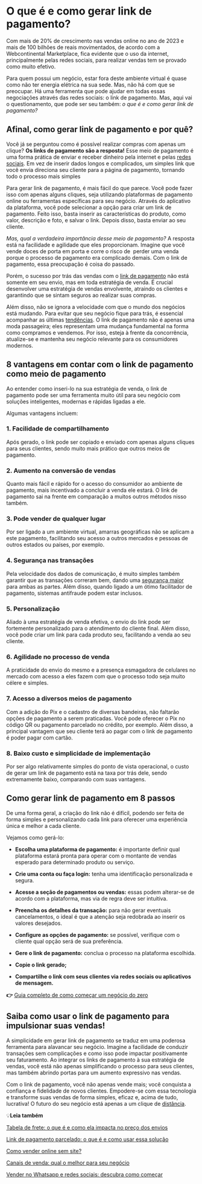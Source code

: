# O que é e como gerar link de pagamento?

Com mais de 20% de crescimento nas vendas online no ano de 2023 e mais de 100 bilhões de reais movimentados, de acordo com a Webcontinental Marketplace, fica evidente que o uso da internet, principalmente pelas redes sociais, para realizar vendas tem se provado como muito efetivo.

Para quem possui um negócio, estar fora deste ambiente virtual é quase como não ter energia elétrica na sua sede. Mas, não há com que se preocupar. Há uma ferramenta que pode ajudar em todas essas negociações através das redes sociais: o link de pagamento. Mas, aqui vai o questionamento, que pode ser seu também: *o que é e como gerar link de pagamento?*

## **Afinal, como gerar link de pagamento e por quê?**

Você já se perguntou como é possível realizar compras com apenas um clique? **Os links de pagamento são a resposta!** Esse meio de pagamento é uma forma prática de enviar e receber dinheiro pela internet e pelas [redes sociais](https://meubolso.mercadopago.com.br/erros-comuns-ao-vender-nas-redes-sociais). Em vez de inserir dados longos e complicados, um simples link que você envia direciona seu cliente para a página de pagamento, tornando todo o processo mais simples

Para gerar link de pagamento, é mais fácil do que parece. Você pode fazer isso com apenas alguns cliques, seja utilizando plataformas de pagamento online ou ferramentas específicas para seu negócio. Através do aplicativo da plataforma, você pode selecionar a opção para criar um link de pagamento. Feito isso, basta inserir as características do produto, como valor, descrição e foto, e salvar o link. Depois disso, basta enviar ao seu cliente.

*Mas, qual a verdadeira importância desse meio de pagamento?* A resposta está na facilidade e agilidade que eles proporcionam. Imagine que você vende doces de porta em porta e corre o risco de  perder uma venda porque o processo de pagamento era complicado demais. Com o link de pagamento, essa preocupação é coisa do passado.

Porém, o sucesso por trás das vendas com o [link de pagamento](https://meubolso.mercadopago.com.br/venda-e-receba-online-com-o-link-de-pagamento) não está somente em seu envio, mas em toda estratégia de venda. É crucial desenvolver uma estratégia de vendas envolvente, atraindo os clientes e garantindo que se sintam seguros ao realizar suas compras.

Além disso, não se ignora a velocidade com que o mundo dos negócios está mudando. Para evitar que seu negócio fique para trás, é essencial acompanhar as últimas [tendências](https://meubolso.mercadopago.com.br/tendencias-para-vender-nas-redes-sociais). O link de pagamento não é apenas uma moda passageira; eles representam uma mudança fundamental na forma como compramos e vendemos. Por isso, esteja à frente da concorrência, atualize-se e mantenha seu negócio relevante para os consumidores modernos.

## **8 vantagens em contar com o link de pagamento como meio de pagamento**

Ao entender como inseri-lo na sua estratégia de venda, o link de pagamento pode ser uma ferramenta muito útil para seu negócio com soluções inteligentes, modernas e rápidas ligadas a ele.

Algumas vantagens incluem:

### **1. Facilidade de compartilhamento**

Após gerado, o link pode ser copiado e enviado com apenas alguns cliques para seus clientes, sendo muito mais prático que outros meios de pagamento.

### **2. Aumento na conversão de vendas**

Quanto mais fácil e rápido for o acesso do consumidor ao ambiente de pagamento, mais incentivado a concluir a venda ele estará. O link de pagamento sai na frente em comparação a muitos outros métodos nisso também.

### **3. Pode vender de qualquer lugar**

Por ser ligado a um ambiente virtual, amarras geográficas não se aplicam a este pagamento, facilitando seu acesso a outros mercados e pessoas de outros estados ou países, por exemplo.

### **4. Segurança nas transações**

Pela velocidade dos dados de comunicação, é muito simples também garantir que as transações correram bem, dando uma [segurança maior](https://meubolso.mercadopago.com.br/link-de-pagamento-em-loja-digital-de-forma-segura) para ambas as partes. Além disso, quando ligado a um ótimo facilitador de pagamento, sistemas antifraude podem estar inclusos.

### **5. Personalização**

Aliado à uma estratégia de venda efetiva, o envio do link pode ser fortemente personalizado para o atendimento do cliente final. Além disso, você pode criar um link para cada produto seu, facilitando a venda ao seu cliente.

### **6. Agilidade no processo de venda**

A praticidade do envio do mesmo e a presença esmagadora de celulares no mercado com acesso a eles fazem com que o processo todo seja muito célere e simples.

### **7. Acesso a diversos meios de pagamento**

Com a adição do Pix e o cadastro de diversas bandeiras, não faltarão opções de pagamento a serem praticadas. Você pode oferecer o Pix no código QR ou pagamento parcelado no crédito, por exemplo. Além disso, a principal vantagem que seu cliente terá ao pagar com o link de pagamento é poder pagar com cartão.

### **8. Baixo custo e simplicidade de implementação**

Por ser algo relativamente simples do ponto de vista operacional, o custo de gerar um link de pagamento está na taxa por trás dele, sendo extremamente baixo, comparando com suas vantagens.

## **Como gerar link de pagamento em 8 passos**

De uma forma geral, a criação do link não é difícil, podendo ser feita de forma simples e personalizando cada link para oferecer uma experiência única e melhor a cada cliente.

Vejamos como gerá-lo:

- **Escolha uma plataforma de pagamento:** é importante definir qual plataforma estará pronta para operar com o montante de vendas esperado para determinado produto ou serviço.

- **Crie uma conta ou faça login:** tenha uma identificação personalizada e segura.

- **Acesse a seção de pagamentos ou vendas:** essas podem alterar-se de acordo com a plataforma, mas via de regra deve ser intuitiva.

- **Preencha os detalhes da transação:** para não gerar eventuais cancelamentos, o ideal é que a atenção seja redobrada ao inserir os valores desejados.

- **Configure as opções de pagamento:** se possível, verifique com o cliente qual opção será de sua preferência.

- **Gere o link de pagamento:** conclua o processo na plataforma escolhida.

- **Copie o link gerado;**

- **Compartilhe o link com seus clientes via redes sociais ou aplicativos de mensagem.**

**👉** [Guia completo de como começar um negócio do zero](https://meubolso.mercadopago.com.br/guia-completo-como-comecar-um-negocio)

## **Saiba como usar o link de pagamento para impulsionar suas vendas!**

A simplicidade em gerar link de pagamento se traduz em uma poderosa ferramenta para alavancar seu negócio. Imagine a facilidade de conduzir transações sem complicações e como isso pode impactar positivamente seu faturamento. Ao integrar os links de pagamento à sua estratégia de vendas, você está não apenas simplificando o processo para seus clientes, mas também abrindo portas para um aumento expressivo nas vendas.

Com o link de pagamento, você não apenas vende mais; você conquista a confiança e fidelidade de novos clientes. Empodere-se com essa tecnologia e transforme suas vendas de forma simples, eficaz e, acima de tudo, lucrativa! O futuro do seu negócio está apenas a um clique de [distância](https://meubolso.mercadopago.com.br/link-de-pagamento-descubra-como-funciona-essa-maneira-de-fazer-cobrancas-a-distancia).

💡**Leia também**

[Tabela de frete: o que é e como ela impacta no preço dos envios](https://meubolso.mercadopago.com.br/tabela-de-frete-o-que-e-e-como-ela-impacta-no-preco-dos-envios)

[Link de pagamento parcelado: o que é e como usar essa solução](https://meubolso.mercadopago.com.br/link-de-pagamento-parcelado-mercado-pago)

[Como vender online sem site?](https://meubolso.mercadopago.com.br/como-vender-online-sem-um-site)

[Canais de venda: qual o melhor para seu negócio](https://meubolso.mercadopago.com.br/canais-de-venda-qual-o-melhor-para-seu-negocio/)

[Vender no Whatsapp e redes sociais: descubra como começar](https://meubolso.mercadopago.com.br/venda-em-redes-sociais-como-transforma-las-em-pontos-de-venda)